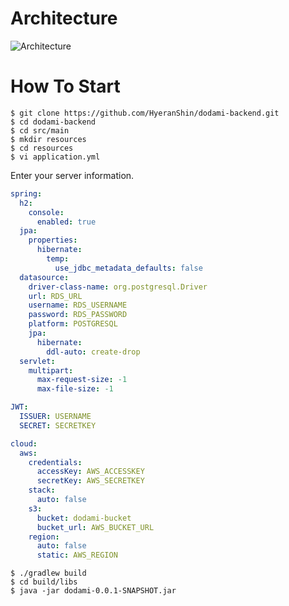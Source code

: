 # Architecture
<img alt="Architecture" src="https://user-images.githubusercontent.com/38368820/69070402-6a55ae80-0a6b-11ea-825c-384e5d644b63.png">

# How To Start
```
$ git clone https://github.com/HyeranShin/dodami-backend.git
$ cd dodami-backend
$ cd src/main
$ mkdir resources
$ cd resources
$ vi application.yml
```
Enter your server information.
```yml
spring:
  h2:
    console:
      enabled: true
  jpa:
    properties:
      hibernate:
        temp:
          use_jdbc_metadata_defaults: false
  datasource:
    driver-class-name: org.postgresql.Driver
    url: RDS_URL
    username: RDS_USERNAME
    password: RDS_PASSWORD
    platform: POSTGRESQL
    jpa:
      hibernate:
        ddl-auto: create-drop
  servlet:
    multipart:
      max-request-size: -1
      max-file-size: -1

JWT:
  ISSUER: USERNAME
  SECRET: SECRETKEY

cloud:
  aws:
    credentials:
      accessKey: AWS_ACCESSKEY
      secretKey: AWS_SECRETKEY
    stack:
      auto: false
    s3:
      bucket: dodami-bucket
      bucket_url: AWS_BUCKET_URL
    region:
      auto: false
      static: AWS_REGION
```
```
$ ./gradlew build
$ cd build/libs
$ java -jar dodami-0.0.1-SNAPSHOT.jar
```
